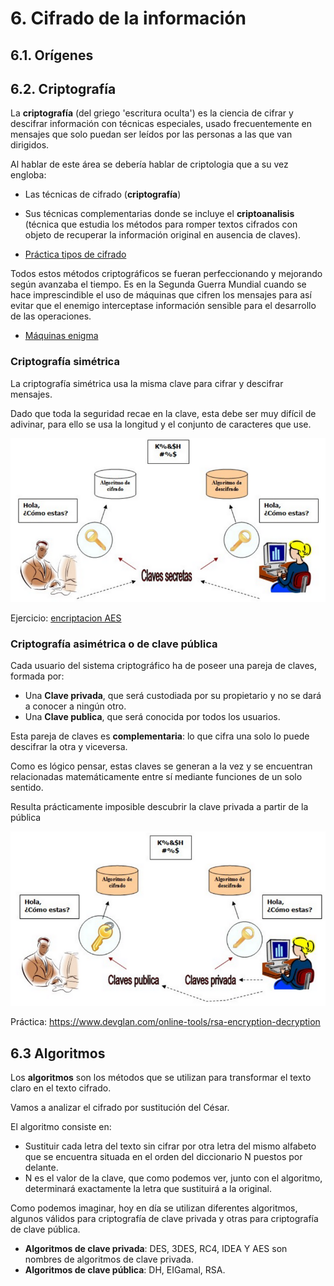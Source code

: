 # 6. Cifrado de la información

## 6.1. Orígenes

## 6.2. Criptografía

La **criptografía** (del griego 'escritura oculta') es la ciencia de cifrar y descifrar información con técnicas especiales, usado frecuentemente en mensajes que solo puedan ser leídos por las personas a las que van dirigidos.

Al hablar de este área se debería hablar de criptologia que a su vez engloba:

- Las técnicas de cifrado (**criptografía**)
- Sus técnicas complementarias donde se incluye el **criptoanalisis** (técnica que estudia los métodos para romper textos cifrados con objeto de recuperar la información original en ausencia de claves).

- [Práctica tipos de cifrado](https://cryptii.com/pipes/caesar-cipher)

Todos estos métodos criptográficos se fueran perfeccionando y mejorando según avanzaba el tiempo. Es en la Segunda Guerra Mundial cuando se hace imprescindible el uso de máquinas que cifren los mensajes para así evitar que el enemigo interceptase información sensible para el desarrollo de las operaciones.

- [Máquinas enigma](https://www.google.com/search?client=firefox-b-d&biw=1920&bih=966&tbm=isch&sxsrf=ACYBGNT0fxRWa0DxAk1SNttpEINHJAJBmw%3A1574852405799&sa=1&ei=NVfeXcC3MIKAjLsP5cOH-AI&q=maquina+enigma+m3&oq=maquina+enigma+m3&gs_l=img.3..0i24.4590.5417..5548...0.0..0.82.386.5......0....1..gws-wiz-img.......35i39j0j0i67.S_eCof4Qw-g&ved=0ahUKEwiApuKxnormAhUCAGMBHeXhAS8Q4dUDCAY&uact=5#imgrc=7MSWvJylpjBB7M:) 

### Criptografía simétrica

La criptografía simétrica usa la misma clave para cifrar y descifrar mensajes. 

Dado que toda la seguridad recae en la clave, esta debe ser muy difícil de adivinar, para ello se usa la longitud y el conjunto de caracteres que use.

![](img/2019-11-24-09-29-32.png)

Ejercicio: [encriptacion AES](https://aesencryption.net/)

### Criptografía asimétrica o de clave pública

Cada usuario del sistema criptográfico ha de poseer una pareja de claves, formada por:

- Una **Clave privada**, que será custodiada por su propietario y no se dará a conocer a ningún otro.
- Una **Clave publica**, que será conocida por todos los usuarios.

Esta pareja de claves es **complementaria**: lo que cifra una solo lo puede descifrar la otra y viceversa.

Como es lógico pensar, estas claves se generan a la vez y se encuentran relacionadas matemáticamente entre sí mediante funciones de un solo sentido.

Resulta prácticamente imposible descubrir la clave privada a partir de la pública

![](img/2019-11-24-09-29-58.png)

Práctica: https://www.devglan.com/online-tools/rsa-encryption-decryption

## 6.3 Algoritmos

Los **algoritmos** son los métodos que se utilizan para transformar el texto claro en el texto cifrado.

Vamos a analizar el cifrado por sustitución del César.

El algoritmo consiste en:

- Sustituir cada letra del texto sin cifrar por otra letra del mismo alfabeto que se encuentra situada en el orden del diccionario N puestos por delante.
- N es el valor de la clave, que como podemos ver, junto con el algoritmo, determinará exactamente la letra que sustituirá a la original.

Como podemos imaginar, hoy en día se utilizan diferentes algoritmos, algunos válidos para criptografía de clave privada y otras para criptografía de clave pública.

- **Algoritmos de clave privada**: DES, 3DES, RC4, IDEA Y AES son nombres de algoritmos de clave privada.
- **Algoritmos de clave pública**: DH, EIGamal, RSA.

